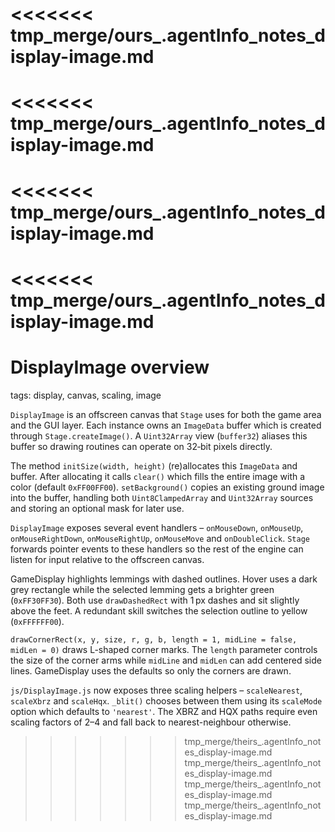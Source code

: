 <<<<<<< tmp_merge/ours_.agentInfo_notes_display-image.md
=======
<<<<<<< tmp_merge/ours_.agentInfo_notes_display-image.md
=======
<<<<<<< tmp_merge/ours_.agentInfo_notes_display-image.md
=======
<<<<<<< tmp_merge/ours_.agentInfo_notes_display-image.md
=======
# DisplayImage overview

tags: display, canvas, scaling, image

`DisplayImage` is an offscreen canvas that `Stage` uses for both the game area and the GUI layer.  Each instance owns an `ImageData` buffer which is created through `Stage.createImage()`.  A `Uint32Array` view (`buffer32`) aliases this buffer so drawing routines can operate on 32‑bit pixels directly.

The method `initSize(width, height)` (re)allocates this `ImageData` and buffer.  After allocating it calls `clear()` which fills the entire image with a color (default `0xFF00FF00`).  `setBackground()` copies an existing ground image into the buffer, handling both `Uint8ClampedArray` and `Uint32Array` sources and storing an optional mask for later use.

`DisplayImage` exposes several event handlers – `onMouseDown`, `onMouseUp`, `onMouseRightDown`, `onMouseRightUp`, `onMouseMove` and `onDoubleClick`.  `Stage` forwards pointer events to these handlers so the rest of the engine can listen for input relative to the offscreen canvas.

GameDisplay highlights lemmings with dashed outlines. Hover uses a dark grey rectangle while the selected lemming gets a brighter green (`0xFF30FF30`). Both use `drawDashedRect` with 1 px dashes and sit slightly above the feet. A redundant skill switches the selection outline to yellow (`0xFFFFFF00`).

`drawCornerRect(x, y, size, r, g, b, length = 1, midLine = false, midLen = 0)` draws L-shaped corner marks. The `length` parameter controls the size of the corner arms while `midLine` and `midLen` can add centered side lines. GameDisplay uses the defaults so only the corners are drawn.

`js/DisplayImage.js` now exposes three scaling helpers – `scaleNearest`, `scaleXbrz` and `scaleHqx`.  `_blit()` chooses between them using its `scaleMode` option which defaults to `'nearest'`.  The XBRZ and HQX paths require even scaling factors of 2–4 and fall back to nearest-neighbour otherwise.
>>>>>>> tmp_merge/theirs_.agentInfo_notes_display-image.md
>>>>>>> tmp_merge/theirs_.agentInfo_notes_display-image.md
>>>>>>> tmp_merge/theirs_.agentInfo_notes_display-image.md
>>>>>>> tmp_merge/theirs_.agentInfo_notes_display-image.md
